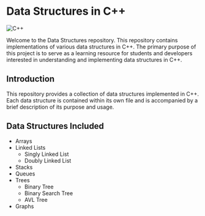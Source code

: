 # Data Structures in C++

![C++](https://img.shields.io/badge/language-C%2B%2B-%23f34b7d.svg)

Welcome to the Data Structures repository. This repository contains implementations of various data structures in C++. The primary purpose of this project is to serve as a learning resource for students and developers interested in understanding and implementing data structures in C++.

## Introduction

This repository provides a collection of data structures implemented in C++. Each data structure is contained within its own file and is accompanied by a brief description of its purpose and usage.

## Data Structures Included

- Arrays
- Linked Lists
  - Singly Linked List
  - Doubly Linked List
- Stacks
- Queues
- Trees
  - Binary Tree
  - Binary Search Tree
  - AVL Tree
- Graphs
